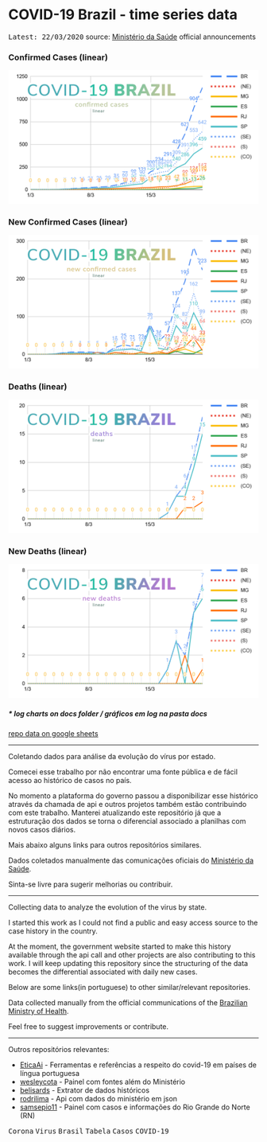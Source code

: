 # COVID-19 Brazil - time series data

<kbd>Latest: 22/03/2020</kbd> source: [Ministério da Saúde](http://plataforma.saude.gov.br/novocoronavirus/) official announcements

### Confirmed Cases (linear)
![Confirmed Linear Chart](/docs/confirmed-linear.png)

### New Confirmed Cases (linear)
![New Linear Chart](/docs/confirmed-new-linear.png)

### Deaths (linear)
![New Linear Chart](/docs/deaths-linear.png)

### New Deaths (linear)
![New Linear Chart](/docs/deaths-new-linear.png)

##### * log charts on docs folder / gráficos em log na pasta docs 


[repo data on google sheets](https://docs.google.com/spreadsheets/d/1L1CnyeKA8ZJprzFCa3ZiRIzcP44mahmcG4M_hnlbMFQ/edit?usp=sharing)

----

Coletando dados para análise da evolução do vírus por estado.

Comecei esse trabalho por não encontrar uma fonte pública e de fácil acesso ao histórico de casos no país. 

No momento a plataforma do governo passou a disponibilizar esse histórico através da chamada de api e outros projetos também estão contribuindo com este trabalho. Manterei atualizando este repositório já que a estruturação dos dados se torna o diferencial associado a planilhas com novos casos diários.

Mais abaixo alguns links para outros repositórios similares.

Dados coletados manualmente das comunicações oficiais do [Ministério da Saúde](http://plataforma.saude.gov.br/novocoronavirus/).

Sinta-se livre para sugerir melhorias ou contribuir.

----

Collecting data to analyze the evolution of the virus by state.

I started this work as I could not find a public and easy access source to the case history in the country.

At the moment, the government website started to make this history available through the api call and other projects are also contributing to this work. I will keep updating this repository since the structuring of the data becomes the differential associated with daily new cases.

Below are some links(in portuguese) to other similar/relevant repositories.

Data collected manually from the official communications of the [Brazilian Ministry of Health](http://plataforma.saude.gov.br/novocoronavirus/).

Feel free to suggest improvements or contribute.


----

Outros repositórios relevantes:
- [EticaAi](https://github.com/EticaAI/coronavirus-cplp) - Ferramentas e referências a respeito do covid-19 em países de língua portuguesa
- [wesleycota](https://labs.wesleycota.com/sarscov2/br/#) - Painel com fontes além do Ministério
- [belisards](https://github.com/belisards/coronabr) - Extrator de dados históricos
- [rodrilima](https://github.com/rodrilima/corona-analytic-api) - Api com dados do ministério em json
- [samsepio11](https://samsepiol1.github.io/) - Painel com casos e informações do Rio Grande do Norte (RN)


<kbd>Corona</kbd> <kbd>Virus</kbd> <kbd>Brasil</kbd> <kbd>Tabela</kbd> <kbd>Casos</kbd> <kbd>COVID-19</kbd>